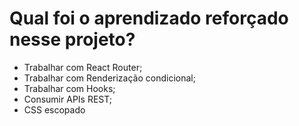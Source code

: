 # Qual foi o aprendizado reforçado nesse projeto?

- Trabalhar com React Router;
- Trabalhar com Renderização condicional;
- Trabalhar com Hooks;
- Consumir APIs REST;
- CSS escopado
